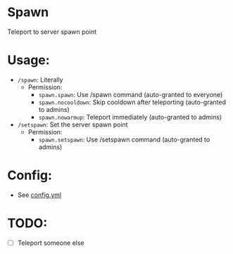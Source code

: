 # Spawn
Teleport to server spawn point
# Usage:
- `/spawn`: Literally
  - Permission:
    - `spawn.spawn`: Use /spawn command (auto-granted to everyone)
    - `spawn.nocooldown`: Skip cooldown after teleporting (auto-granted to admins)
    - `spawn.nowarmup`: Teleport immediately (auto-granted to admins)
- `/setspawn`: Set the server spawn point
  - Permission:
    - `spawn.setspawn`: Use /setspawn command (auto-granted to admins)
# Config:
- See [config.yml](https://github.com/MSUPlugins/Spawn/blob/main/src/main/resources/config.yml)
# TODO:
- [ ] Teleport someone else
